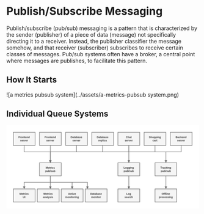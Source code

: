 # Publish/Subscribe Messaging

Publish/subscribe (pub/sub) messaging is a pattern that is characterized by the sender (publisher) of a piece of data (message) not specifically directing it to a receiver. Instead, the publisher classifier the message somehow, and that receiver (subscriber) subscribes to receive certain classes of messages. Pub/sub systems often have a broker, a central point where messages are publishes, to facilitate this pattern.

## How It Starts

![a metrics pubsub system](../assets/a-metrics-pubsub system.png)

## Individual Queue Systems

![multiple pubsub system](../assets/multiple-pubsub-system.png)
